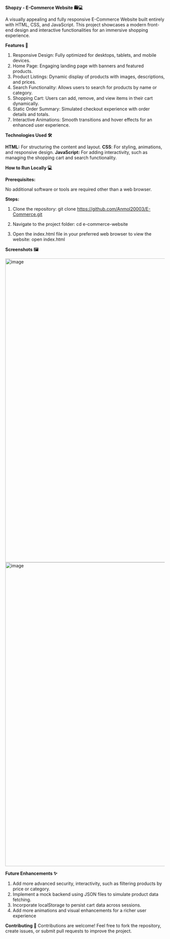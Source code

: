 **Shopzy - E-Commerce Website 🛍️💻**

A visually appealing and fully responsive E-Commerce Website built entirely with HTML, CSS, and JavaScript. This project showcases a modern front-end design and interactive functionalities for an immersive shopping experience.

**Features 🚀**

1. Responsive Design: Fully optimized for desktops, tablets, and mobile devices.
2. Home Page: Engaging landing page with banners and featured products.
3. Product Listings: Dynamic display of products with images, descriptions, and prices.
4. Search Functionality: Allows users to search for products by name or category.
5. Shopping Cart: Users can add, remove, and view items in their cart dynamically.
6. Static Order Summary: Simulated checkout experience with order details and totals.
7. Interactive Animations: Smooth transitions and hover effects for an enhanced user experience.

**Technologies Used 🛠️**

**HTML:** For structuring the content and layout.
**CSS**: For styling, animations, and responsive design.
**JavaScript:** For adding interactivity, such as managing the shopping cart and search functionality.

**How to Run Locally 💻**

**Prerequisites:**

No additional software or tools are required other than a web browser.

**Steps:**

1. Clone the repository:
git clone https://github.com/Anmol20003/E-Commerce.git

2. Navigate to the project folder:
cd e-commerce-website

3. Open the index.html file in your preferred web browser to view the website:
open index.html

**Screenshots 🖼️**

<img width="960" alt="image" src="https://github.com/user-attachments/assets/bb59e5f2-a797-4d7a-8596-7cd695e8018d">

<img width="960" alt="image" src="https://github.com/user-attachments/assets/9a3c5522-432b-4ad3-a413-2f821417fd77">

**Future Enhancements ✨**

1. Add more advanced security, interactivity, such as filtering products by price or category.
2. Implement a mock backend using JSON files to simulate product data fetching.
3. Incorporate localStorage to persist cart data across sessions.
4. Add more animations and visual enhancements for a richer user experience

**Contributing 🤝**
Contributions are welcome! Feel free to fork the repository, create issues, or submit pull requests to improve the project.



